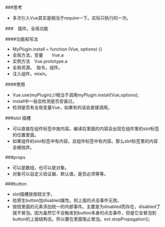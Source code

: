###思考 
* 多次引入Vue其实是相当于require一下。实际只执行的一次。


###　插件。全局功能

####功能和写法
* MyPlugin.install = function (Vue, options) {}
* 全局方法，变量　　Vue.a 
* 实例方法　Vue.prototype.a
* 全局资源。　指令。组件。
* 注入组件。mixin。

####使用
* Vue.use(myPlugin);//相当于调用myPlugin.install(Vue,options);
* install中一般会检测是否安装过。
* 检测是否有全局变量Vue，如果有的话会直接调用。


###slot 插槽
* 可以直接在组件标签中放内容。编译后里面的内容会出现在组件里的slot标签的位置里面。
* 如果组件的slot标签中有内容。且组件标签中有内容。那么slot标签里的内容会被抛弃。


###props 
* 可以是数组，也可以是对象。
* 对象可以自定义验证器，默认值，是否必须等等。


###button
* slot插槽放按钮文字。
* 给原生button加disabled属性。则上面的点击事件无效。
* 按钮里面的元素添加统一的内部事件。主要是为disabled而存在，disabled了就不冒泡。因为虽然它不会触发到button本身的点击事件，但是它会冒泡到button的上层结构去。所以要在里面阻止冒泡。evt.stopPropagation();
